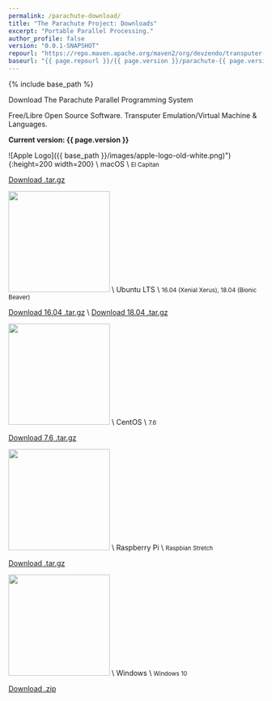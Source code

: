 ```yaml
---
permalink: /parachute-download/
title: "The Parachute Project: Downloads"
excerpt: "Portable Parallel Processing."
author_profile: false
version: "0.0.1-SNAPSHOT"
repourl: "https://repo.maven.apache.org/maven2/org/devzendo/transputer-emulator"
baseurl: "{{ page.repourl }}/{{ page.version }}/parachute-{{ page.version }}-"
---
```


{% include base_path %}


Download The Parachute Parallel Programming System

Free/Libre Open Source Software. Transputer Emulation/Virtual Machine & Languages.


<p/>
<b>Current version: {{ page.version }}</b>
<p/>


![Apple Logo]({{ base_path }}/images/apple-logo-old-white.png)"){:height=200 width=200} \\
macOS \\
<small>El Capitan</small>

<a href="{{ page.baseurl }}-mac-x86_64.tar.gz">Download .tar.gz</a>

<p/>
<p/>



<img src="{{ base_path }}/images/ubuntu-logo32.png" height=200 width=200> \\
Ubuntu LTS \\
<small>16.04 (Xenial Xerus), 18.04 (Bionic Beaver)</small>

<a href="{{ page.baseurl }}-ubuntu-16.04-linux-x86_64.tar.gz">Download 16.04 .tar.gz</a> \\
<a href="{{ page.baseurl }}-ubuntu-18.04-linux-x86_64.tar.gz">Download 18.04 .tar.gz</a>

<p/>
<p/>



<img src="{{ base_path }}/images/centos-logo-transparent.png" height=200 width=200> \\
CentOS \\
<small>7.6</small>

<a href="{{ page.baseurl }}-centos-7-linux-x86_64.tar.gz">Download 7.6 .tar.gz</a>

<p/>
<p/>



<img src="{{ base_path }}/images/raspberry-pi-logo-white.png" height=200 width=200> \\
Raspberry Pi \\
<small>Raspbian Stretch</small>

<a href="{{ page.baseurl }}-raspbian-9-linux-arm_32.tar.gz">Download .tar.gz</a>

<p/>
<p/>



<img src="{{ base_path }}/images/windows-logo-transparent.png" height=200 width=200> \\
Windows \\
<small>Windows 10</small>

<a href="{{ page.baseurl }}-windows-x86_64.zip">Download .zip</a>


